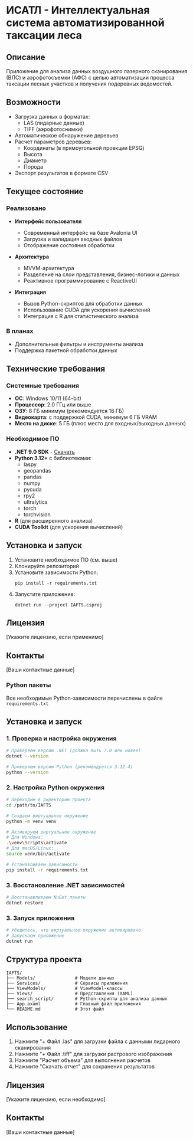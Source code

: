 # ИСАТЛ - Интеллектуальная система автоматизированной таксации леса

## Описание

Приложение для анализа данных воздушного лазерного сканирования (ВЛС) и аэрофотосъемки (АФС) с целью автоматизации процесса таксации лесных участков и получения подеревных ведомостей.

## Возможности

- Загрузка данных в форматах:
  - LAS (лидарные данные)
  - TIFF (аэрофотоснимки)
- Автоматическое обнаружение деревьев
- Расчет параметров деревьев:
  - Координаты (в прямоугольной проекции EPSG)
  - Высота
  - Диаметр
  - Порода
- Экспорт результатов в формате CSV

## Текущее состояние

### Реализовано
- **Интерфейс пользователя**
  - Современный интерфейс на базе Avalonia UI
  - Загрузка и валидация входных файлов
  - Отображение состояния обработки

- **Архитектура**
  - MVVM-архитектура
  - Разделение на слои представления, бизнес-логики и данных
  - Реактивное программирование с ReactiveUI

- **Интеграция**
  - Вызов Python-скриптов для обработки данных
  - Использование CUDA для ускорения вычислений
  - Интеграция с R для статистического анализа

### В планах
- Дополнительные фильтры и инструменты анализа
- Поддержка пакетной обработки данных

## Технические требования

### Системные требования
- **ОС**: Windows 10/11 (64-bit)
- **Процессор**: 2.0 ГГц или выше
- **ОЗУ**: 8 ГБ минимум (рекомендуется 16 ГБ)
- **Видеокарта**: с поддержкой CUDA, минимум 6 ГБ VRAM
- **Место на диске**: 5 ГБ (плюс место для входных/выходных данных)

### Необходимое ПО
- **.NET 9.0 SDK** - [Скачать](https://dotnet.microsoft.com/download)
- **Python 3.12+** с библиотеками:
  - laspy
  - geopandas
  - pandas
  - numpy
  - pycuda
  - rpy2
  - ultralytics
  - torch
  - torchvision
- **R** (для расширенного анализа)
- **CUDA Toolkit** (для ускорения вычислений)

## Установка и запуск

1. Установите необходимое ПО (см. выше)
2. Клонируйте репозиторий
3. Установите зависимости Python:
   ```
   pip install -r requirements.txt
   ```
4. Запустите приложение:
   ```
   dotnet run --project IAFTS.csproj
   ```

## Лицензия

[Укажите лицензию, если применимо]

## Контакты

[Ваши контактные данные]

### Python пакеты
Все необходимые Python-зависимости перечислены в файле `requirements.txt`

## Установка и запуск

### 1. Проверка и настройка окружения

```bash
# Проверяем версию .NET (должна быть 7.0 или новее)
dotnet --version

# Проверяем версию Python (рекомендуется 3.12.4)
python --version
```

### 2. Настройка Python окружения

```bash
# Переходим в директорию проекта
cd /path/to/IAFTS

# Создаем виртуальное окружение
python -m venv venv

# Активируем виртуальное окружение
# Для Windows:
.\venv\Scripts\activate
# Для macOS/Linux:
source venv/bin/activate

# Устанавливаем зависимости
pip install -r requirements.txt
```

### 3. Восстановление .NET зависимостей

```bash
# Восстанавливаем NuGet пакеты
dotnet restore
```

### 3. Запуск приложения

```bash
# Убедитесь, что виртуальное окружение активировано
# Запускаем приложение
dotnet run
```

## Структура проекта

```
IAFTS/
├── Models/               # Модели данных
├── Services/             # Сервисы приложения
├── ViewModels/           # ViewModel-классы
├── Views/                # Представления (XAML)
├── search_script/        # Python-скрипты для анализа данных
├── App.axaml             # Главный файл приложения
└── README.md             # Этот файл
```

## Использование

1. Нажмите "+ Файл .las" для загрузки файла с данными лидарного сканирования
2. Нажмите "+ Файл .tiff" для загрузки растрового изображения
3. Нажмите "Расчет объема" для выполнения расчетов
4. Нажмите "Скачать отчет" для сохранения результатов

## Лицензия

[Укажите лицензию, если необходимо]

## Контакты

[Ваши контактные данные]
